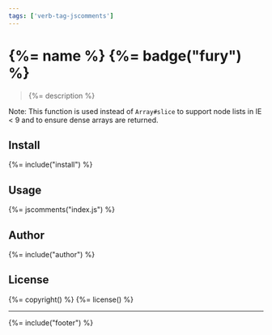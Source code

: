 ```yaml
---
tags: ['verb-tag-jscomments']
---
```

# {%= name %} {%= badge("fury") %}

> {%= description %}

Note: This function is used instead of `Array#slice` to support node lists in IE < 9 and to ensure dense arrays are returned.

## Install
{%= include("install") %}

## Usage
{%= jscomments("index.js") %}

## Author
{%= include("author") %}

## License
{%= copyright() %}
{%= license() %}

***

{%= include("footer") %}